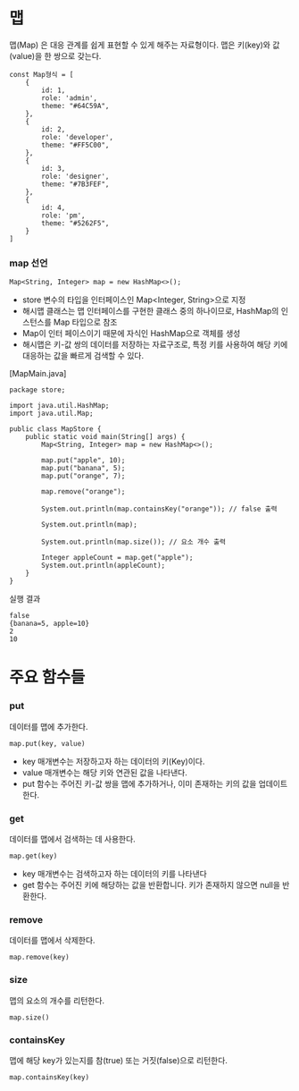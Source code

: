 # 맵
맵(Map) 은 대응 관계를 쉽게 표현할 수 있게 해주는 자료형이다. 맵은 키(key)와 값(value)을 한 쌍으로 갖는다.
```
const Map형식 = [
    {
        id: 1,
        role: 'admin',
        theme: "#64C59A",
    },
    {
        id: 2,
        role: 'developer',
        theme: "#FF5C00",
    },
    {
        id: 3,
        role: 'designer',
        theme: "#7B3FEF",
    },
    {
        id: 4,
        role: 'pm',
        theme: "#5262F5",
    }
]
```

### map 선언
```
Map<String, Integer> map = new HashMap<>();
```
- store 변수의 타입을 인터페이스인 Map<Integer, String>으로 지정
- 해시맵 클래스는 맵 인터페이스를 구현한 클래스 중의 하나이므로, HashMap의 인스턴스를 Map 타입으로 참조
- Map이 인터 페이스이기 때문에 자식인 HashMap으로 객체를 생성
- 해시맵은 키-값 쌍의 데이터를 저장하는 자료구조로, 특정 키를 사용하여 해당 키에 대응하는 값을 빠르게 검색할 수 있다.

[MapMain.java]
```
package store;

import java.util.HashMap;
import java.util.Map;

public class MapStore {
    public static void main(String[] args) {
        Map<String, Integer> map = new HashMap<>();

        map.put("apple", 10);
        map.put("banana", 5);
        map.put("orange", 7);

        map.remove("orange");

        System.out.println(map.containsKey("orange")); // false 출력

        System.out.println(map);

        System.out.println(map.size()); // 요소 개수 출력

        Integer appleCount = map.get("apple");
        System.out.println(appleCount);
    }
}
```
실행 결과
```
false
{banana=5, apple=10}
2
10
```

# 주요 함수들
### put
데이터를 맵에 추가한다.
```
map.put(key, value)
```
- key 매개변수는 저장하고자 하는 데이터의 키(Key)이다.
- value 매개변수는 해당 키와 연관된 값을 나타낸다.
- put 함수는 주어진 키-값 쌍을 맵에 추가하거나, 이미 존재하는 키의 값을 업데이트한다.

### get
데이터를 맵에서 검색하는 데 사용한다.
```
map.get(key)
```
- key 매개변수는 검색하고자 하는 데이터의 키를 나타낸다
- get 함수는 주어진 키에 해당하는 값을 반환합니다. 키가 존재하지 않으면 null을 반환한다.

### remove
데이터를 맵에서 삭제한다.
```
map.remove(key)
```

### size
맵의 요소의 개수를 리턴한다.
```
map.size()
```

### containsKey
맵에 해당 key가 있는지를 참(true) 또는 거짓(false)으로 리턴한다.
```
map.containsKey(key)
```
